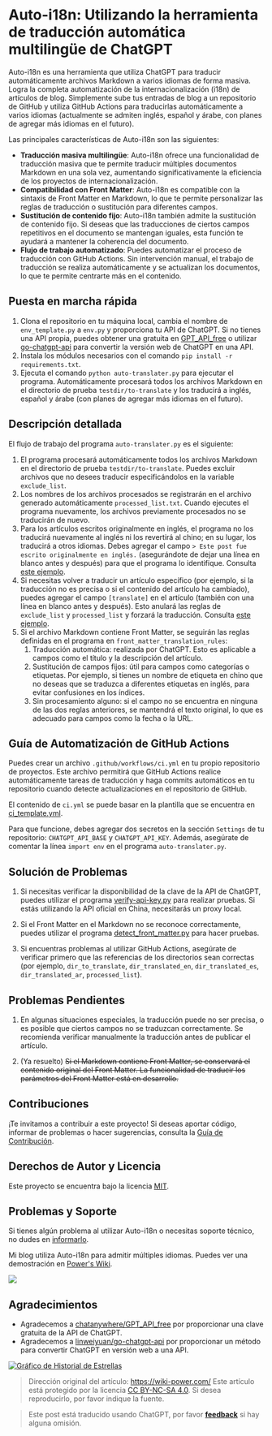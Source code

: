 # Auto-i18n: Utilizando la herramienta de traducción automática multilingüe de ChatGPT

Auto-i18n es una herramienta que utiliza ChatGPT para traducir automáticamente archivos Markdown a varios idiomas de forma masiva. Logra la completa automatización de la internacionalización (i18n) de artículos de blog. Simplemente sube tus entradas de blog a un repositorio de GitHub y utiliza GitHub Actions para traducirlas automáticamente a varios idiomas (actualmente se admiten inglés, español y árabe, con planes de agregar más idiomas en el futuro).

Las principales características de Auto-i18n son las siguientes:

- **Traducción masiva multilingüe**: Auto-i18n ofrece una funcionalidad de traducción masiva que te permite traducir múltiples documentos Markdown en una sola vez, aumentando significativamente la eficiencia de los proyectos de internacionalización.
- **Compatibilidad con Front Matter**: Auto-i18n es compatible con la sintaxis de Front Matter en Markdown, lo que te permite personalizar las reglas de traducción o sustitución para diferentes campos.
- **Sustitución de contenido fijo**: Auto-i18n también admite la sustitución de contenido fijo. Si deseas que las traducciones de ciertos campos repetitivos en el documento se mantengan iguales, esta función te ayudará a mantener la coherencia del documento.
- **Flujo de trabajo automatizado**: Puedes automatizar el proceso de traducción con GitHub Actions. Sin intervención manual, el trabajo de traducción se realiza automáticamente y se actualizan los documentos, lo que te permite centrarte más en el contenido.

## Puesta en marcha rápida

1. Clona el repositorio en tu máquina local, cambia el nombre de `env_template.py` a `env.py` y proporciona tu API de ChatGPT. Si no tienes una API propia, puedes obtener una gratuita en [GPT_API_free](https://github.com/chatanywhere/GPT_API_free) o utilizar [go-chatgpt-api](https://github.com/linweiyuan/go-chatgpt-api) para convertir la versión web de ChatGPT en una API.
2. Instala los módulos necesarios con el comando `pip install -r requirements.txt`.
3. Ejecuta el comando `python auto-translater.py` para ejecutar el programa. Automáticamente procesará todos los archivos Markdown en el directorio de prueba `testdir/to-translate` y los traducirá a inglés, español y árabe (con planes de agregar más idiomas en el futuro).

## Descripción detallada

El flujo de trabajo del programa `auto-translater.py` es el siguiente:

1. El programa procesará automáticamente todos los archivos Markdown en el directorio de prueba `testdir/to-translate`. Puedes excluir archivos que no desees traducir especificándolos en la variable `exclude_list`.
2. Los nombres de los archivos procesados se registrarán en el archivo generado automáticamente `processed_list.txt`. Cuando ejecutes el programa nuevamente, los archivos previamente procesados no se traducirán de nuevo.
3. Para los artículos escritos originalmente en inglés, el programa no los traducirá nuevamente al inglés ni los revertirá al chino; en su lugar, los traducirá a otros idiomas. Debes agregar el campo `> Este post fue escrito originalmente en inglés.` (asegurándote de dejar una línea en blanco antes y después) para que el programa lo identifique. Consulta [este ejemplo](testdir/to-translate/测试文章_en.md).
4. Si necesitas volver a traducir un artículo específico (por ejemplo, si la traducción no es precisa o si el contenido del artículo ha cambiado), puedes agregar el campo `[translate]` en el artículo (también con una línea en blanco antes y después). Esto anulará las reglas de `exclude_list` y `processed_list` y forzará la traducción. Consulta [este ejemplo](testdir/to-translate/测试文章_force-mark.md).
5. Si el archivo Markdown contiene Front Matter, se seguirán las reglas definidas en el programa en `front_matter_translation_rules`:
   1. Traducción automática: realizada por ChatGPT. Esto es aplicable a campos como el título y la descripción del artículo.
   2. Sustitución de campos fijos: útil para campos como categorías o etiquetas. Por ejemplo, si tienes un nombre de etiqueta en chino que no deseas que se traduzca a diferentes etiquetas en inglés, para evitar confusiones en los índices.
   3. Sin procesamiento alguno: si el campo no se encuentra en ninguna de las dos reglas anteriores, se mantendrá el texto original, lo que es adecuado para campos como la fecha o la URL.

## Guía de Automatización de GitHub Actions

Puedes crear un archivo `.github/workflows/ci.yml` en tu propio repositorio de proyectos. Este archivo permitirá que GitHub Actions realice automáticamente tareas de traducción y haga commits automáticos en tu repositorio cuando detecte actualizaciones en el repositorio de GitHub.

El contenido de `ci.yml` se puede basar en la plantilla que se encuentra en [ci_template.yml](ci_template.yml).

Para que funcione, debes agregar dos secretos en la sección `Settings` de tu repositorio: `CHATGPT_API_BASE` y `CHATGPT_API_KEY`. Además, asegúrate de comentar la línea `import env` en el programa `auto-translater.py`.

## Solución de Problemas

1. Si necesitas verificar la disponibilidad de la clave de la API de ChatGPT, puedes utilizar el programa [verify-api-key.py](Archive/verify-api-key.py) para realizar pruebas. Si estás utilizando la API oficial en China, necesitarás un proxy local.

2. Si el Front Matter en el Markdown no se reconoce correctamente, puedes utilizar el programa [detect_front_matter.py](Archive/detect_front_matter.py) para hacer pruebas.

3. Si encuentras problemas al utilizar GitHub Actions, asegúrate de verificar primero que las referencias de los directorios sean correctas (por ejemplo, `dir_to_translate`, `dir_translated_en`, `dir_translated_es`, `dir_translated_ar`, `processed_list`).

## Problemas Pendientes

1. En algunas situaciones especiales, la traducción puede no ser precisa, o es posible que ciertos campos no se traduzcan correctamente. Se recomienda verificar manualmente la traducción antes de publicar el artículo.

2. (Ya resuelto) ~~Si el Markdown contiene Front Matter, se conservará el contenido original del Front Matter. La funcionalidad de traducir los parámetros del Front Matter está en desarrollo.~~

## Contribuciones

¡Te invitamos a contribuir a este proyecto! Si deseas aportar código, informar de problemas o hacer sugerencias, consulta la [Guía de Contribución](CONTRIBUTING.md).

## Derechos de Autor y Licencia

Este proyecto se encuentra bajo la licencia [MIT](LICENSE).

## Problemas y Soporte

Si tienes algún problema al utilizar Auto-i18n o necesitas soporte técnico, no dudes en [informarlo](https://github.com/linyuxuanlin/Auto-i18n/issues).

Mi blog utiliza Auto-i18n para admitir múltiples idiomas. Puedes ver una demostración en [Power's Wiki](https://wiki-power.com).

[![](https://wiki-media-1253965369.cos.ap-guangzhou.myqcloud.com/img/202310222223670.png)](https://wiki-power.com)

## Agradecimientos

- Agradecemos a [chatanywhere/GPT_API_free](https://github.com/chatanywhere/GPT_API_free) por proporcionar una clave gratuita de la API de ChatGPT.
- Agradecemos a [linweiyuan/go-chatgpt-api](https://github.com/linweiyuan/go-chatgpt-api) por proporcionar un método para convertir ChatGPT en versión web a una API.

[![Gráfico de Historial de Estrellas](https://api.star-history.com/svg?repos=linyuxuanlin/Auto-i18n&type=Date)](https://star-history.com/#linyuxuanlin/Auto-i18n&Date)

> Dirección original del artículo: <https://wiki-power.com/>
> Este artículo está protegido por la licencia [CC BY-NC-SA 4.0](https://creativecommons.org/licenses/by/4.0/deed.zh). Si desea reproducirlo, por favor indique la fuente.

> Este post está traducido usando ChatGPT, por favor [**feedback**](https://github.com/linyuxuanlin/Wiki_MkDocs/issues/new) si hay alguna omisión.